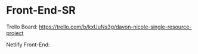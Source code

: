 # Front-End-SR

Trello Board: https://trello.com/b/kxUuNs3g/davon-nicole-single-resource-project

Netlify Front-End: 
